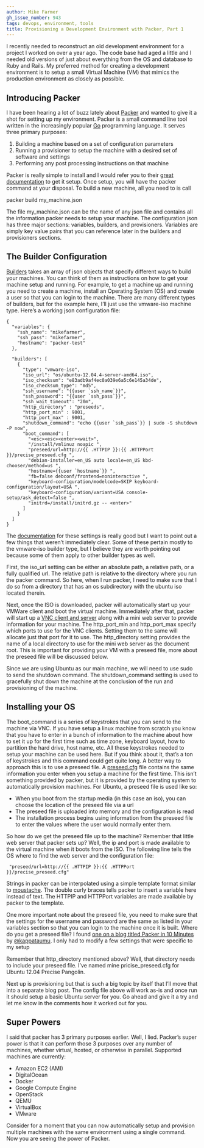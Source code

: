 ```yaml
---
author: Mike Farmer
gh_issue_number: 943
tags: devops, environment, tools
title: Provisioning a Development Environment with Packer, Part 1
---
```




I recently needed to reconstruct an old development environment for a project I worked on over a year ago. The code base had aged a little and I needed old versions of just about everything from the OS and database to Ruby and Rails. My preferred method for creating a development environment is to setup a small Virtual Machine (VM) that mimics the production environment as closely as possible.

## Introducing Packer

I have been hearing a lot of buzz lately about [Packer](http://www.packer.io/) and wanted to give it a shot for setting up my environment. Packer is a small command line tool written in the increasingly popular [Go](http://golang.org/) programming language. It serves three primary purposes:

1. Building a machine based on a set of configuration parameters
1. Running a provisioner to setup the machine with a desired set of software and settings
1. Performing any post processing instructions on that machine

Packer is really simple to install and I would refer you to their [great documentation](http://www.packer.io/docs/installation.html) to get it setup. Once setup, you will have the packer command at your disposal. To build a new machine, all you need to is call

packer build my_machine.json

The file my_machine.json can be the name of any json file and contains all the information packer needs to setup your machine. The configuration json has three major sections: variables, builders, and provisioners. Variables are simply key value pairs that you can reference later in the builders and provisioners sections.

## The Builder Configuration

[Builders](http://www.packer.io/docs/templates/builders.html) takes an array of json objects that specify different ways to build your machines. You can think of them as instructions on how to get your machine setup and running. For example, to get a machine up and running you need to create a machine, install an Operating System (OS) and create a user so that you can login to the machine. There are many different types of builders, but for the example here, I’ll just use the vmware-iso machine type. Here’s a working json configuration file:

```
{
  "variables": {
    "ssh_name": "mikefarmer",
    "ssh_pass": "mikefarmer",
    "hostname": "packer-test"
  },

  "builders": [
    {
      "type": "vmware-iso",
      "iso_url": "os/ubuntu-12.04.4-server-amd64.iso",
      "iso_checksum": "e83adb9af4ec0a039e6a5c6e145a34de",
      "iso_checksum_type": "md5",
      "ssh_username": "{{user `ssh_name`}}",
      "ssh_password": "{{user `ssh_pass`}}",
      "ssh_wait_timeout": "20m",
      "http_directory" : "preseeds",
      "http_port_min" : 9001,
      "http_port_max" : 9001,
      "shutdown_command": "echo {{user `ssh_pass`}} | sudo -S shutdown -P now",
      "boot_command": [
        "<esc><esc><enter><wait>",
        "/install/vmlinuz noapic ",
        "preseed/url=http://{{ .HTTPIP }}:{{ .HTTPPort }}/precise_preseed.cfg ",
        "debian-installer=en_US auto locale=en_US kbd-chooser/method=us ",
        "hostname={{user `hostname`}} ",
        "fb=false debconf/frontend=noninteractive ",
        "keyboard-configuration/modelcode=SKIP keyboard-configuration/layout=USA ",
        "keyboard-configuration/variant=USA console-setup/ask_detect=false ",
        "initrd=/install/initrd.gz -- <enter>"
      ]
    }
  ]
}
```

The [documentation](http://www.packer.io/docs/templates/builders.html) for these settings is really good but I want to point out a few things that weren’t immediately clear. Some of these pertain mostly to the vmware-iso builder type, but I believe they are worth pointing out because some of them apply to other builder types as well. 

First, the iso_url setting can be either an absolute path, a relative path, or a fully qualified url. The relative path is relative to the directory where you run the packer command. So here, when I run packer, I need to make sure that I do so from a directory that has an os subdirectory with the ubuntu iso located therein.

Next, once the ISO is downloaded, packer will automatically start up your VMWare client and boot the virtual machine. Immediately after that, packer will start up a [VNC client and server](http://en.wikipedia.org/wiki/Virtual_Network_Computing) along with a mini web server to provide information for your machine. The http_port_min and http_port_max specify which ports to use for the VNC clients. Setting them to the same will allocate just that port for it to use. The http_directory setting provides the name of a local directory to use for the mini web server as the document root. This is important for providing your VM with a preseed file, more about the preseed file will be discussed below.

Since we are using Ubuntu as our main machine, we will need to use sudo to send the shutdown command. The shutdown_command setting is used to gracefully shut down the machine at the conclusion of the run and provisioning of the machine.

## Installing your OS

The boot_command is a series of keystrokes that you can send to the machine via VNC. If you have setup a linux machine from scratch you know that you have to enter in a bunch of information to the machine about how to set it up for the first time such as time zone, keyboard layout, how to partition the hard drive, host name, etc. All these keystrokes needed to setup your machine can be used here. But if you think about it, that’s a ton of keystrokes and this command could get quite long. A better way to approach this is to use a preseed file. A [preseed.cfg](https://help.ubuntu.com/lts/installation-guide/i386/appendix-preseed.html) file contains the same information you enter when you setup a machine for the first time. This isn’t something provided by packer, but it is provided by the operating system to automatically provision machines. For Ubuntu, a preseed file is used like so:

- When you boot from the startup media (in this case an iso), you can choose the location of the preseed file via a url
- The preseed file is uploaded into memory and the configuration is read
- The installation process begins using information from the preseed file to enter the values where the user would normally enter them.

So how do we get the preseed file up to the machine? Remember that little web server that packer sets up? Well, the ip and port is made available to the virtual machine when it boots from the ISO. The following line tells the OS where to find the web server and the configuration file:

```
 "preseed/url=http://{{ .HTTPIP }}:{{ .HTTPPort }}/precise_preseed.cfg"
```

Strings in packer can be interpolated using a simple template format similar to [moustache](http://mustache.github.io/). The double curly braces tells packer to insert a variable here instead of text. The HTTPIP and HTTPPort variables are made available by packer to the template.

One more important note about the preseed file, you need to make sure that the settings for the username and password are the same as listed in your variables section so that you can login to the machine once it is built. Where do you get a preseed file? I found [one on a blog titled Packer in 10 Minutes](http://kappataumu.com/articles/creating-an-Ubuntu-VM-with-packer.html) by [@kappataumu](https://twitter.com/kappataumu). I only had to modify a few settings that were specific to my setup

Remember that http_directory mentioned above? Well, that directory needs to include your preseed file. I’ve named mine pricise_preseed.cfg for Ubuntu 12.04 Precise Pangolin.

Next up is provisioning but that is such a big topic by itself that I’ll move that into a separate blog post. The config file above will work as-is and once run it should setup a basic Ubuntu server for you. Go ahead and give it a try and let me know in the comments how it worked out for you.

## Super Powers

I said that packer has 3 primary purposes earlier. Well, I lied. Packer’s super power is that it can perform those 3 purposes over any number of machines, whether virtual, hosted, or otherwise in parallel. Supported machines are currently:

- Amazon EC2 (AMI)
- DigitalOcean
- Docker
- Google Compute Engine
- OpenStack
- QEMU
- VirtualBox
- VMware

Consider for a moment that you can now automatically setup and provision multiple machines with the same environment using a single command. Now you are seeing the power of Packer. 



